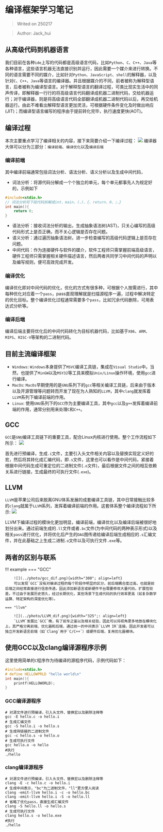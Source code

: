 # **编译框架学习笔记**

> Writed on 250217

> Author: Jack_hui

## **从高级代码到机器语言**
我们目前在各种`ide`上写的代码都是高级语言代码，比如`Python`、`C`、`C++`、`Java`等各种语言，这些语言机器无法直接识别并运行，因此需要一个媒介来进行转换。不同的语言需要不同的媒介，比如针对`Python`、`JavaScript`、`shell`的解释器，以及针对`C`、`C++`、`Java`等语言的编译器。并且根据媒介的不同，前者被称为解释型语言，后者被称为编译型语言。对于解释型语言的翻译过程，可类比现实生活中的同声传译，即解释器一行行的将高级语言代码翻译成机器二进制代码，交给机器运行；对于编译器，则是将高级语言代码全部翻译成机器二进制代码以后，再交给机器运行。由此不难看出解释型语言更加灵活，可根据硬件条件变化及时做出响应(JIT)；而编译型语言编写的程序由于提前转化完毕，执行速度更快(AOT)。

## **编译过程**
本次主要重点学习了编译相关的内容，接下来简要介绍一下编译过程：
![](../photo/compile.png)
编译器大体可以分为三部分：`编译前端`、`编译优化`以及`编译后端`

### **编译前端**
其中编译前端通常包括词法分析、语法分析、语义分析以及生成中间代码，

* 词法分析：将源代码分解成一个个独立的单元，每个单元都事先人为规定好的，示例如下
``` C
#include<stdio.h>
// 词法分析将下段代码拆解成int、main、(、)、{、return、0、;、}
int main(){
    return 0;
}
```
* 语法分析：接收词法分析的输出，生成抽象语法树(AST)，只关心编写的高级代码形式上是否正确，而不关心逻辑是否存在问题。
* 语义分析：通过遍历抽象语法树，进一步检查编写的高级代码逻辑上是否存在问题。
* 中间代码：作为连接硬件与软件的媒介，软件工程师只需掌握前端高级语言，硬件工程师只需掌握相关硬件描述语言，然后两者共同学习中间代码的声明以及编写规则，便可高效完成开发。

### **编译优化**
编译优化即对中间代码的优化，优化的方式有很多种，可根据个人按需进行，其中每种优化对应着一个`pass`，pass直观理解就是扫描源程序一遍，过程中解决特定的优化目标。整个编译优化过程通常需要多个`pass`，比如冗余代码删除，可用表达式分析等。


### **编译后端**
编译后端主要将优化后的中间代码转化为目标机器代码，比如基于`X86`、`ARM`、`MIPS`、`RISC-V`等架构的二进制代码。

## **目前主流编译框架**
* `Windows`: `Windows`本身提供了`MSVC`编译工具链，集成在`Visual Studio`中。当然，也提供了`MinGW`以及`MSY32`等工具来模拟`Unix/Linux`操作环境，使用`gcc`进行编译。
* `MacOs`: `MacOs`早期使用的是`GNU`系列下的`gcc`等相关编译工具链，后来由于版本以及开源管理等问题转而开发了现在为人熟知的`LLVM`，其中`clang`就发挥着`LLVM`系列下编译前端的作用。
* `Linux`: 使用`GNU`系列下的`GCC`作为主要编译工具，其中`gcc`以及`g++`发挥着编译前端的作用，通常分别用来处理`C`和`C++`。

## **GCC**
`GCC`是`GNU`编译工具链下的重要工具，配合Linux内核进行使用。整个工作流程如下所示：
![](../photo/gcc.png)

首先进行预编译，生成`.i`文件，主要引入头文件相关内容以及替换实现定义好的宏，然后将其转化成汇编代码，即`.s`文件，这里也可以看作是中间代码，紧接着根据中间代码生成可重定位的二进制文件(`.o`文件)，最后根据文件之间的相互依赖关系进行链接，生成最终的可执行文件(`.exe`)。

## **LLVM**
`LLVM`是苹果公司后来脱离GNU体系发展的成套编译工具链，其中日常接触比较多的`clang`就属于`LLVM`系列，发挥着编译前端的作用。这套体系整个编译流程如下所示:
![](../photo/LLVM.png)

LLVM下编译过程的模块化更加明显，编译前端，编译优化以及编译后端被很好地划分出来。通过前端生成的`.ll`文件或者`.bc`文件(为中间代码的两种表示形式)以及相关`pass`进行优化，并将优化后产生的`DAG`图传递给编译后端生成相应的`.s`汇编文件，并在此基础之上生成二进制`.o`文件以及可执行文件`.exe`等。
## **两者的区别与联系**

!!! example
    === "GCC"

        ![](../photo/gcc_dif.png){width="300"; align=left} 
        可以发现`GCC`没有对编译过程的每个阶段作明显的区分，前后端耦合度过高，也就是前后端之间经常直接进行信息传递。因此添加新语言或新硬件平台需要修改大量代码，扩展性较差。不过由于发展历史悠久，经过长期优化，某些场景下生成代码的执行效率更高（如复杂数学运算、特定架构的深度优化等）。

    === "llvm"

        ![](../photo/LLVM_dif.png){width="325";: align=left}
        `LLVM`发展比`GCC`晚，有了前车之鉴以及相关经验，因此可以将视角更多地放在模块化上，其严格分离前端、优化器和后端，通过统一的中间表示`LLVM IR`连接。因此开发者可以独立开发新语言前端（如`Clang`用于`C/C++`）或硬件后端，复用优化器模块。

## **使用GCC以及clang编译源程序示例**
这里使用简单的`C`程序作为待编译的源程序代码，示例代码如下：
```C
#include<stdio.h>
# define HELLOWPRLD "hello world\n"
int main(){
    printf(HELLOWORLD);
}
```
### **GCC编译源程序**
```shell
# 对源文件进行预编译，引入头文件、替换宏以及删除注释等
gcc -E hello.c -o hello.i
# 生成汇编文件
gcc -S hello.i -o hello.s
# 生成待链接的二进制文件
gcc -c hello.s -o hello.o
# 生成可执行文件
gcc hello.o -o hello
#执行
./hello
```

### **clang编译源程序**
```shell
# 对源文件进行预编译，引入头文件、替换宏以及删除注释等
clang -E -c hello.c -o hello.i
# 生成中间表示，"bc"为二进制文件，"ll"更方便人阅读
clang -emit-llvm hello.i -c -o hello.bc
clang -emit-llvm hello.i -S -o hello.ll
# 省略了优化pass，直接生成汇编文件
clang -S hello.ll -o hello.s
# 生成可执行文件
clang hello.s -o hello.exe
#执行
./hello
```